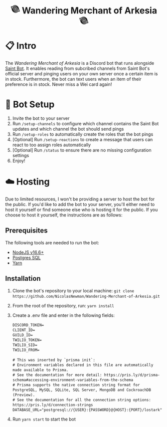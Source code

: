 <h1 align="center"><img src="./assets/icon_object.png" width="30px"> Wandering Merchant of Arkesia <img src="./assets/icon_object.png" width="30px"></h1>

# 📋 Intro

The _Wandering Merchant of Arkesia_ is a Discord bot that runs alongside [Saint Bot](https://saint-bot.webflow.io/). It enables reading from subcribed channels from Saint Bot's official server and pinging users on your own server once a certain item is in stock. Furthermore, the bot can text users when an item of their preference is in stock. Never miss a Wei card again!

# 🚧 Bot Setup

1. Invite the bot to your server
2. Run `/setup-channels` to configure which channel contains the Saint Bot updates and which channel the bot should send pings
3. Run `/setup-roles` to automatically create the roles that the bot pings
4. [Optional] Run `/setup-reactions` to create a message that users can react to too assign roles automatically
5. [Optional] Run `/status` to ensure there are no missing configuration settings
6. Enjoy!

# ☁️ Hosting

Due to limited resources, I won't be providing a server to host the bot for the public. If you'd like to add the bot to your server, you'll either need to host it yourself or find someone else who is hosting it for the public. If you choose to host it yourself, the instructions are as follows:

## Prerequisites

The following tools are needed to run the bot:

- [NodeJS v16.6+](https://nodejs.org/en/download/)
- [Postgres SQL](https://www.postgresql.org/download/)
- [Yarn](https://yarnpkg.com/)

## Installation

1. Clone the bot's repository to your local machine: `git clone https://github.com/NicolasNewman/Wandering-Merchant-of-Arkesia.git`
2. From the root of the repository, run: `yarn install`
3. Create a .env file and enter in the following fields:

   ```
   DISCORD_TOKEN=
   CLIENT_ID=
   GUILD_ID=
   TWILIO_TOKEN=
   TWILIO_SID=
   TWILIO_FROM=

   # This was inserted by `prisma init`:
   # Environment variables declared in this file are automatically made available to Prisma.
   # See the documentation for more detail: https://pris.ly/d/prisma-schema#accessing-environment-variables-from-the-schema
   # Prisma supports the native connection string format for PostgreSQL, MySQL, SQLite, SQL Server, MongoDB and CockroachDB (Preview).
   # See the documentation for all the connection string options: https://pris.ly/d/connection-strings
   DATABASE_URL="postgresql://{USER}:{PASSWORD}@{HOST}:{PORT}/lostark"
   ```

4. Run `yarn start` to start the bot
